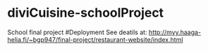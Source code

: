 # diviCuisine-schoolProject
School final project
#Deployment
See deatils at: http://myy.haaga-helia.fi/~bgp947/final-project/restaurant-website/index.html
